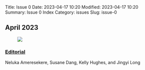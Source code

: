 Title: Issue 0
Date: 2023-04-17 10:20
Modified: 2023-04-17 10:20
Summary: Issue 0 Index
Category: issues
Slug: issue-0

## April 2023

<div class="index-cover">
<figure>
<img src="{static}/images/cover-issue0.png">
</figure>
</div>

<div class="article">
<h3><a href="{filename}/posts/issue0-1.md">Editorial</a></h3>
<p>Neluka Ameresekere, Susane Dang, Kelly Hughes, and Jingyi Long</p>
</div>

